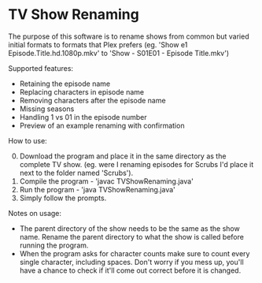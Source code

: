 # TV Show Renaming

The purpose of this software is to rename shows from common but varied initial formats to formats that Plex prefers (eg. 'Show e1 Episode.Title.hd.1080p.mkv' to 'Show - S01E01 - Episode Title.mkv')

Supported features:

* Retaining the episode name
* Replacing characters in episode name
* Removing characters after the episode name
* Missing seasons
* Handling 1 vs 01 in the episode number
* Preview of an example renaming with confirmation

How to use:

0. Download the program and place it in the same directory as the complete TV show. (eg. were I renaming episodes for Scrubs I'd place it next to the folder named 'Scrubs').
1. Compile the program - 'javac TVShowRenaming.java'
2. Run the program - 'java TVShowRenaming.java'
3. Simply follow the prompts.

Notes on usage:

* The parent directory of the show needs to be the same as the show name. Rename the parent directory to what the show is called before running the program.
* When the program asks for character counts make sure to count every single character, including spaces. Don't worry if you mess up, you'll have a chance to check if it'll come out correct before it is changed.
